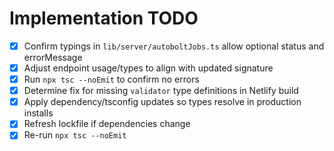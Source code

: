 # Implementation TODO

- [x] Confirm typings in `lib/server/autoboltJobs.ts` allow optional status and errorMessage
- [x] Adjust endpoint usage/types to align with updated signature
- [x] Run `npx tsc --noEmit` to confirm no errors
- [x] Determine fix for missing `validator` type definitions in Netlify build
- [x] Apply dependency/tsconfig updates so types resolve in production installs
- [x] Refresh lockfile if dependencies change
- [x] Re-run `npx tsc --noEmit`

